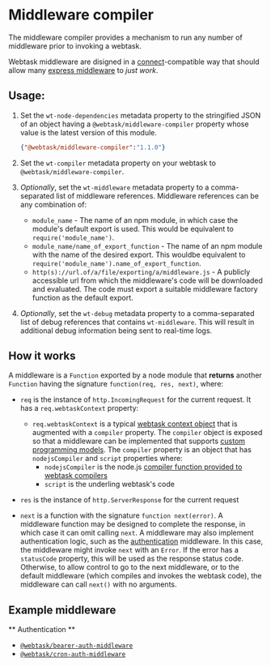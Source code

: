 # Middleware compiler

The middleware compiler provides a mechanism to run any number of middleware prior to invoking a webtask.

Webtask middleware are disigned in a [connect](https://github.com/senchalabs/connect)-compatible way that should allow many [express middleware](https://expressjs.com/en/resources/middleware.html) to *just work*.



## Usage:

1. Set the `wt-node-dependencies` metadata property to the stringified JSON of an object having a `@webtask/middleware-compiler` property whose value is the latest version of this module.

    ```json
    {"@webtask/middleware-compiler":"1.1.0"}
    ```

2. Set the `wt-compiler` metadata property on your webtask to `@webtask/middleware-compiler`.

3. *Optionally*, set the `wt-middleware` metadata property to a comma-separated list of middleware references. Middleware references can be any combination of:
    - `module_name` - The name of an npm module, in which case the module's default export is used. This would be equivalent to `require('module_name')`.
    - `module_name/name_of_export_function` - The name of an npm module with the name of the desired export. This wouldbe equivalent to `require('module_name').name_of_export_function`.
    - `http(s)://url.of/a/file/exporting/a/middleware.js` - A publicly accessible url from which the middleware's code will be downloaded and evaluated. The code must export a suitable middleware factory function as the default export.

3. *Optionally*, set the `wt-debug` metadata property to a comma-separated list of debug references that contains `wt-middleware`. This will result in additional debug information being sent to real-time logs.



## How it works

A middleware is a `Function` exported by a node module that **returns** another `Function` having the signature `function(req, res, next)`, where:

- `req` is the instance of `http.IncomingRequest` for the current request. It has a `req.webtaskContext` property:
    - `req.webtaskContext` is a typical [webtask context object](https://webtask.io/docs/context) that is augmented with a `compiler` property. The `compiler` object is exposed so that a middleware can be implemented that supports [custom programming models](https://webtask.io/docs/webtask-compilers). The `compiler` property is an object that has `nodejsCompiler` and `script` properties where:
        - `nodejsCompiler` is the node.js [compiler function provided to webtask compilers](https://webtask.io/docs/webtask-compilers)
        - `script` is the underling webtask's code

- `res` is the instance of `http.ServerResponse` for the current request
- `next` is a function with the signature `function next(error)`. A middleware function may be designed to complete the response, in which case it can omit calling `next`. A middleware may also implement authentication logic, such as the [authentication]() middleware. In this case, the middleware might invoke `next` with an `Error`. If the error has a `statusCode` property, this will be used as the response status code. Otherwise, to allow control to go to the next middleware, or to the default middleware (which compiles and invokes the webtask code), the middleware can call `next()` with no arguments.



## Example middleware

** Authentication **

- [`@webtask/bearer-auth-middleware`](../bearer-auth-middleware)
- [`@webtask/cron-auth-middleware`](../cron-auth-middleware)
